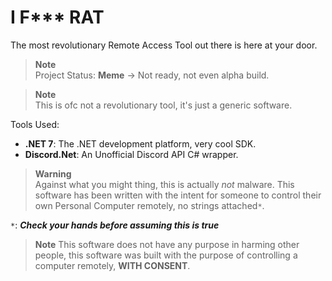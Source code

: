 # I F*** RAT

The most revolutionary Remote Access Tool out there is here at your door.

> **Note**<br>
Project Status: **Meme** -> Not ready, not even alpha build.

> **Note**<br>
> This is ofc not a revolutionary tool, it's just a generic software.

Tools Used:

- **.NET 7**: The .NET development platform, very cool SDK.
- **Discord.Net**: An Unofficial Discord API C# wrapper.

> **Warning**<br>
> Against what you might thing, this is actually _not_ malware. This software has been written with the intent for someone to control their own Personal Computer remotely, no strings attached`*`.

`*`: ***Check your hands before assuming this is true***

> **Note**
This software does not have any purpose in harming other people, this software was built with the purpose of controlling a computer remotely, **WITH CONSENT**.